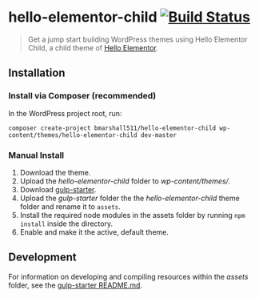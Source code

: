 # hello-elementor-child [![Build Status](https://travis-ci.com/bmarshall511/hello-elementor-child.svg?branch=master)](https://travis-ci.com/bmarshall511/hello-elementor-child)

> Get a jump start building WordPress themes using Hello Elementor Child, a child theme of [Hello Elementor](https://elementor.com/hello-theme/).

## Installation

### Install via Composer (recommended)

In the WordPress project root, run:
```
composer create-project bmarshall511/hello-elementor-child wp-content/themes/hello-elementor-child dev-master
```

### Manual Install

1. Download the theme.
2. Upload the *hello-elementor-child* folder to *wp-content/themes/*.
3. Download [gulp-starter](https://github.com/bmarshall511/gulp-starter).
4. Upload the *gulp-starter* folder the the *hello-elementor-child* theme folder and rename it to `assets`.
5. Install the required node modules in the assets folder by running `npm install` inside the directory.
6. Enable and make it the active, default theme.

## Development

For information on developing and compiling resources within the *assets* folder, see the [gulp-starter README.md](https://github.com/bmarshall511/gulp-starter/blob/master/README.md).
